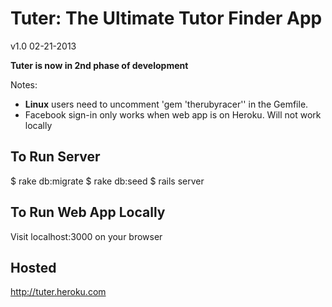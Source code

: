 # Tuter: The Ultimate Tutor Finder App
v1.0 02-21-2013

**Tuter is now in 2nd phase of development**

Notes: 

 - **Linux** users need to uncomment 'gem 'therubyracer'' in the Gemfile. 
 - Facebook sign-in only works when web app is on Heroku. Will not work locally

## To Run Server
  $ rake db:migrate
  $ rake db:seed
  $ rails server

## To Run Web App Locally
Visit localhost:3000 on your browser

## Hosted
  http://tuter.heroku.com
  
